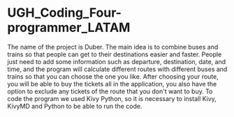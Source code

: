 # UGH_Coding_Four-programmer_LATAM
The name of the project is Duber.
The main idea is to combine buses and trains so that people can get to their destinations easier and faster. People just need to add some information such as departure, destination, date, and time, and the program will calculate different routes with different buses and trains so that you can choose the one you like. After choosing your route, you will be able to buy the tickets all in the application, you also have the option to exclude any tickets of the route that you don't want to buy.
To code the program we used Kivy Python, so it is necessary to install Kivy, KivyMD and Python to be able to run the code.
